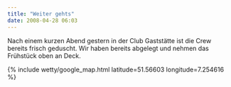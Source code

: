 ```yaml
---
title: "Weiter gehts"
date: 2008-04-28 06:03
---
```

Nach einem kurzen Abend gestern in der Club Gaststätte ist die Crew bereits frisch geduscht. Wir haben bereits abgelegt und nehmen das Frühstück oben an Deck.

{% include wetty/google_map.html latitude=51.56603 longitude=7.254616 %}
